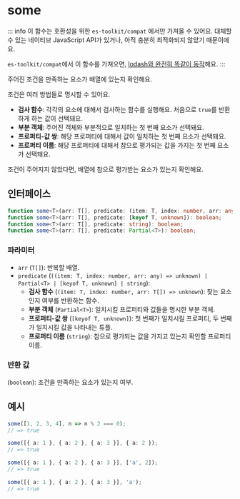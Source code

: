 # some

::: info
이 함수는 호환성을 위한 `es-toolkit/compat` 에서만 가져올 수 있어요. 대체할 수 있는 네이티브 JavaScript API가 있거나, 아직 충분히 최적화되지 않았기 때문이에요.

`es-toolkit/compat`에서 이 함수를 가져오면, [lodash와 완전히 똑같이 동작](../../../compatibility.md)해요.
:::

주어진 조건을 만족하는 요소가 배열에 있는지 확인해요.

조건은 여러 방법들로 명시할 수 있어요.

- **검사 함수**: 각각의 요소에 대해서 검사하는 함수를 실행해요. 처음으로 `true`를 반환하게 하는 값이 선택돼요.
- **부분 객체**: 주어진 객체와 부분적으로 일치하는 첫 번째 요소가 선택돼요.
- **프로퍼티-값 쌍**: 해당 프로퍼티에 대해서 값이 일치하는 첫 번째 요소가 선택돼요.
- **프로퍼티 이름**: 해당 프로퍼티에 대해서 참으로 평가되는 값을 가지는 첫 번째 요소가 선택돼요.

조건이 주어지지 않았다면, 배열에 참으로 평가받는 요소가 있는지 확인해요.

## 인터페이스

```typescript
function some<T>(arr: T[], predicate: (item: T, index: number, arr: any) => unknown): boolean;
function some<T>(arr: T[], predicate: [keyof T, unknown]): boolean;
function some<T>(arr: T[], predicate: string): boolean;
function some<T>(arr: T[], predicate: Partial<T>): boolean;
```

### 파라미터

- `arr` (`T[]`): 반복할 배열.
- `predicate` (`((item: T, index: number, arr: any) => unknown) | Partial<T> | [keyof T, unknown] | string`):
  - **검사 함수** (`(item: T, index: number, arr: T[]) => unknown`): 찾는 요소인지 여부를 반환하는 함수.
  - **부분 객체** (`Partial<T>`): 일치시킬 프로퍼티와 값들을 명시한 부분 객체.
  - **프로퍼티-값 쌍** (`[keyof T, unknown]`): 첫 번째가 일치시킬 프로퍼티, 두 번째가 일치시킬 값을 나타내는 튜플.
  - **프로퍼티 이름** (`string`): 참으로 평가되는 값을 가지고 있는지 확인할 프로퍼티 이름.

### 반환 값

(`boolean`): 조건을 만족하는 요소가 있는지 여부.

## 예시

```typescript
some([1, 2, 3, 4], n => n % 2 === 0);
// => true

some([{ a: 1 }, { a: 2 }, { a: 3 }], { a: 2 });
// => true

some([{ a: 1 }, { a: 2 }, { a: 3 }], ['a', 2]);
// => true

some([{ a: 1 }, { a: 2 }, { a: 3 }], 'a');
// => true
```
